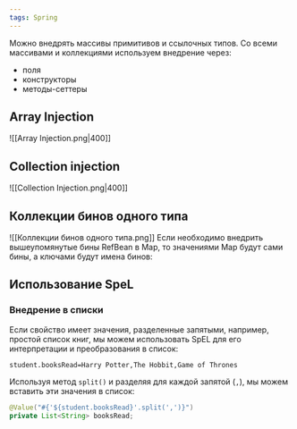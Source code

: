 ```yaml
---
tags: Spring
---
```

Можно внедрять массивы примитивов и ссылочных типов. Со всеми массивами и коллекциями используем внедрение через:
- поля
- конструкторы
- методы-сеттеры
## Array Injection
![[Array Injection.png|400]]
## Collection injection
![[Collection Injection.png|400]]

## Коллекции бинов одного типа
![[Коллекции бинов одного типа.png]]
Если необходимо внедрить вышеупомянутые бины RefBean в Map, то значениями Map будут сами бины, а ключами будут имена бинов:

## Использование SpeL
### Внедрение в списки

Если свойство имеет значения, разделенные запятыми, например, простой список книг, мы можем использовать SpEL для его интерпретации и преобразования в список:

```
student.booksRead=Harry Potter,The Hobbit,Game of Thrones
```

Используя метод `split()` и разделяя для каждой запятой (`,`), мы можем вставить эти значения в список:

```java
@Value("#{'${student.booksRead}'.split(',')}")
private List<String> booksRead;
```
